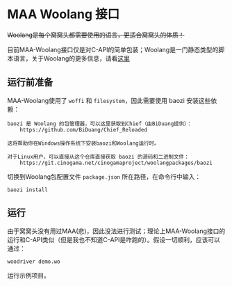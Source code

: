 # MAA Woolang 接口

~~Woolang是每个窝窝头都需要使用的语言，更适合窝窝头的体质！~~

目前MAA-Woolang接口仅是对C-API的简单包装；Woolang是一门静态类型的脚本语言，关于Woolang的更多信息，请看[这里](https://github.com/cinogama/woolang)

## 运行前准备

MAA-Woolang使用了 `woffi` 和 `filesystem`，因此需要使用 baozi 安装这些依赖：

```
baozi 是 Woolang 的包管理器，可以这里获取到Chief（由BiDuang提供）：
    https://github.com/BiDuang/Chief_Reloaded

这将帮助你在Windows操作系统下安装baozi和Woolang运行时。

对于Linux用户，可以直接从这个仓库直接获取 baozi 的源码和二进制文件：
    https://git.cinogama.net/cinogamaproject/woolangpackages/baozi
```

切换到Woolang包配置文件 `package.json` 所在路径，在命令行中输入：

```shell
baozi install
```

## 运行

由于窝窝头没有用过MAA(悲)，因此没法进行测试；理论上MAA-Woolang接口的运行和C-API类似（但是我也不知道C-API是咋跑的）。假设一切顺利，应该可以通过：

```shell
woodriver demo.wo
```

运行示例项目。




